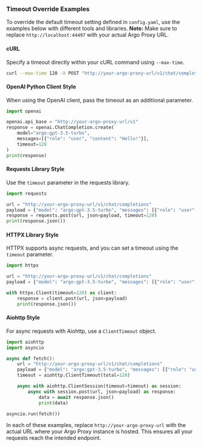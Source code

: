 ### Timeout Override Examples

To override the default timeout setting defined in `config.yaml`, use the examples below with different tools and libraries. **Note:** Make sure to replace `http://localhost:44497` with your actual Argo Proxy URL.

#### cURL

Specify a timeout directly within your cURL command using `--max-time`.

```bash
curl --max-time 120 -X POST "http://your-argo-proxy-url/v1/chat/completions" -H "Content-Type: application/json" --data '{"model":"argo:gpt-3.5-turbo","messages":[{"role":"user","content":"Hello!"}]}'
```

#### OpenAI Python Client Style

When using the OpenAI client, pass the timeout as an additional parameter.

```python file.py
import openai

openai.api_base = "http://your-argo-proxy-url/v1"
response = openai.ChatCompletion.create(
    model="argo:gpt-3.5-turbo",
    messages=[{"role": "user", "content": "Hello!"}],
    timeout=120
)
print(response)
```

#### Requests Library Style

Use the `timeout` parameter in the requests library.

```python file.py
import requests

url = "http://your-argo-proxy-url/v1/chat/completions"
payload = {"model": "argo:gpt-3.5-turbo", "messages": [{"role": "user", "content": "Hello!"}]}
response = requests.post(url, json=payload, timeout=120)
print(response.json())
```

#### HTTPX Library Style

HTTPX supports async requests, and you can set a timeout using the `timeout` parameter.

```python file.py
import httpx

url = "http://your-argo-proxy-url/v1/chat/completions"
payload = {"model": "argo:gpt-3.5-turbo", "messages": [{"role": "user", "content": "Hello!"}]}

with httpx.Client(timeout=120) as client:
    response = client.post(url, json=payload)
    print(response.json())
```

#### Aiohttp Style

For async requests with Aiohttp, use a `ClientTimeout` object.

```python file.py
import aiohttp
import asyncio

async def fetch():
    url = "http://your-argo-proxy-url/v1/chat/completions"
    payload = {"model": "argo:gpt-3.5-turbo", "messages": [{"role": "user", "content": "Hello!"}]}
    timeout = aiohttp.ClientTimeout(total=120)

    async with aiohttp.ClientSession(timeout=timeout) as session:
        async with session.post(url, json=payload) as response:
            data = await response.json()
            print(data)

asyncio.run(fetch())
```

In each of these examples, replace `http://your-argo-proxy-url` with the actual URL where your Argo Proxy instance is hosted. This ensures all your requests reach the intended endpoint.
